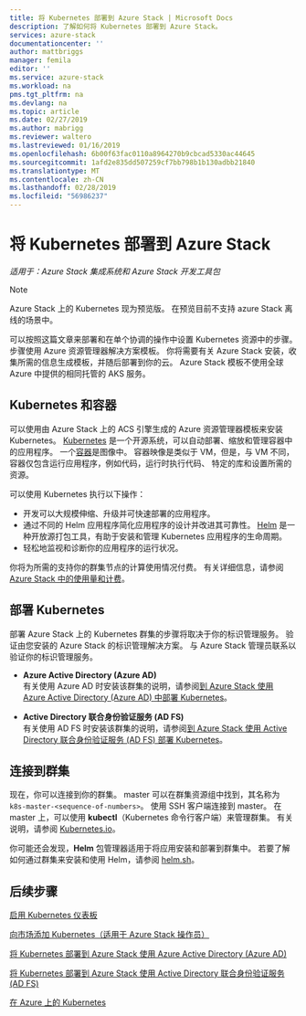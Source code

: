 ```yaml
---
title: 将 Kubernetes 部署到 Azure Stack | Microsoft Docs
description: 了解如何将 Kubernetes 部署到 Azure Stack。
services: azure-stack
documentationcenter: ''
author: mattbriggs
manager: femila
editor: ''
ms.service: azure-stack
ms.workload: na
pms.tgt_pltfrm: na
ms.devlang: na
ms.topic: article
ms.date: 02/27/2019
ms.author: mabrigg
ms.reviewer: waltero
ms.lastreviewed: 01/16/2019
ms.openlocfilehash: 6b00f63fac0110a8964270b9cbcad5330ac44645
ms.sourcegitcommit: 1afd2e835dd507259cf7bb798b1b130adbb21840
ms.translationtype: MT
ms.contentlocale: zh-CN
ms.lasthandoff: 02/28/2019
ms.locfileid: "56986237"
---
```

# <a name="deploy-kubernetes-to-azure-stack"></a>将 Kubernetes 部署到 Azure Stack

*适用于：Azure Stack 集成系统和 Azure Stack 开发工具包*

> [!Note]  
> Azure Stack 上的 Kubernetes 现为预览版。 在预览目前不支持 azure Stack 离线的场景中。

可以按照这篇文章来部署和在单个协调的操作中设置 Kubernetes 资源中的步骤。 步骤使用 Azure 资源管理器解决方案模板。 你将需要有关 Azure Stack 安装，收集所需的信息生成模板，并随后部署到你的云。 Azure Stack 模板不使用全球 Azure 中提供的相同托管的 AKS 服务。

## <a name="kubernetes-and-containers"></a>Kubernetes 和容器

可以使用由 Azure Stack 上的 ACS 引擎生成的 Azure 资源管理器模板来安装 Kubernetes。 [Kubernetes](https://kubernetes.io) 是一个开源系统，可以自动部署、缩放和管理容器中的应用程序。 一个[容器](https://www.docker.com/what-container)是图像中。 容器映像是类似于 VM，但是，与 VM 不同，容器仅包含运行应用程序，例如代码，运行时执行代码、 特定的库和设置所需的资源。

可以使用 Kubernetes 执行以下操作：

- 开发可以大规模伸缩、升级并可快速部署的应用程序。 
- 通过不同的 Helm 应用程序简化应用程序的设计并改进其可靠性。 [Helm](https://github.com/kubernetes/helm) 是一种开放源打包工具，有助于安装和管理 Kubernetes 应用程序的生命周期。
- 轻松地监视和诊断你的应用程序的运行状况。

你将为所需的支持你的群集节点的计算使用情况付费。 有关详细信息，请参阅 [Azure Stack 中的使用量和计费](https://docs.microsoft.com/azure/azure-stack/azure-stack-billing-and-chargeback)。

## <a name="deploy-kubernetes"></a>部署 Kubernetes

部署 Azure Stack 上的 Kubernetes 群集的步骤将取决于你的标识管理服务。 验证由您安装的 Azure Stack 的标识管理解决方案。 与 Azure Stack 管理员联系以验证你的标识管理服务。

- **Azure Active Directory (Azure AD)**  
有关使用 Azure AD 时安装该群集的说明，请参阅[到 Azure Stack 使用 Azure Active Directory (Azure AD) 中部署 Kubernetes](azure-stack-solution-template-kubernetes-azuread.md)。

- **Active Directory 联合身份验证服务 (AD FS)**  
有关使用 AD FS 时安装该群集的说明，请参阅[到 Azure Stack 使用 Active Directory 联合身份验证服务 (AD FS) 部署 Kubernetes](azure-stack-solution-template-kubernetes-adfs.md)。

## <a name="connect-to-your-cluster"></a>连接到群集

现在，你可以连接到你的群集。 master 可以在群集资源组中找到，其名称为 `k8s-master-<sequence-of-numbers>`。 使用 SSH 客户端连接到 master。 在 master 上，可以使用 **kubectl**（Kubernetes 命令行客户端）来管理群集。 有关说明，请参阅 [Kubernetes.io](https://kubernetes.io/docs/reference/kubectl/overview)。

你可能还会发现，**Helm** 包管理器适用于将应用安装和部署到群集中。 若要了解如何通过群集来安装和使用 Helm，请参阅 [helm.sh](https://helm.sh/)。

## <a name="next-steps"></a>后续步骤

[启用 Kubernetes 仪表板](azure-stack-solution-template-kubernetes-dashboard.md)

[向市场添加 Kubernetes（适用于 Azure Stack 操作员）](../azure-stack-solution-template-kubernetes-cluster-add.md)

[将 Kubernetes 部署到 Azure Stack 使用 Azure Active Directory (Azure AD)](azure-stack-solution-template-kubernetes-azuread.md)

[将 Kubernetes 部署到 Azure Stack 使用 Active Directory 联合身份验证服务 (AD FS)](azure-stack-solution-template-kubernetes-adfs.md)

[在 Azure 上的 Kubernetes](https://docs.microsoft.com/azure/container-service/kubernetes/container-service-kubernetes-walkthrough)
